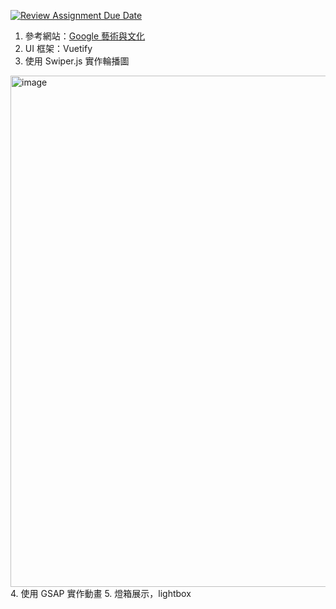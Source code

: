 [![Review Assignment Due Date](https://classroom.github.com/assets/deadline-readme-button-22041afd0340ce965d47ae6ef1cefeee28c7c493a6346c4f15d667ab976d596c.svg)](https://classroom.github.com/a/w-KMrjvJ)

1. 參考網站：[Google 藝術與文化](https://artsandculture.google.com/)
2. UI 框架：Vuetify
3. 使用 Swiper.js 實作輪播圖
<img width="1569" height="818" alt="image" src="https://github.com/user-attachments/assets/0f7baeab-c5cc-48e6-ba9f-108c34e574ae" />
4. 使用 GSAP 實作動畫
5. 燈箱展示，lightbox
